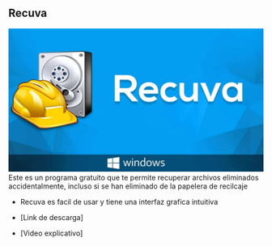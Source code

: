 ## Recuva
![image](Recuva.jpg)
Este es un programa gratuito que te permite recuperar archivos eliminados accidentalmente, incluso si se han eliminado de la papelera de recilcaje 

- Recuva es facil de usar y tiene una interfaz grafica intuitiva 




- [Link de descarga]
- [Video explicativo]
